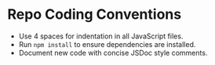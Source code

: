 # Repo Coding Conventions

- Use 4 spaces for indentation in all JavaScript files.
- Run `npm install` to ensure dependencies are installed.
- Document new code with concise JSDoc style comments.
